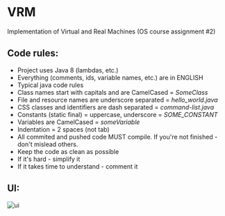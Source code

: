 # VRM
Implementation of Virtual and Real Machines (OS course assignment #2)

## Code rules:
- Project uses Java 8 (lambdas, etc.)
- Everything (comments, ids, variable names, etc.) are in ENGLISH
- Typical java code rules
 - Class names start with capitals and are CamelCased = *SomeClass*
 - File and resource names are underscore separated = *hello_world.java*
 - CSS classes and identifiers are dash separated = *command-list.java*
 - Constants (static final) = uppercase, underscore = *SOME_CONSTANT*
 - Variables are CamelCased = *someVariable*
- Indentation = 2 spaces (not tab)
- All commited and pushed code MUST compile. If you're not finished - don't mislead others.
- Keep the code as clean as possible
- If it's hard - simplify it
- If it takes time to understand - comment it

## UI:
![ui](/vrm.png)
